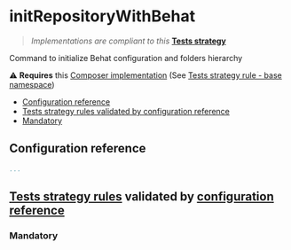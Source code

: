# initRepositoryWithBehat

> *Implementations are compliant to this* **[Tests strategy](https://github.com/yoanm/Readme/blob/master/TESTS_STRATEGY.md)**

Command to initialize Behat configuration and folders hierarchy

:warning: **Requires** this [Composer implementation](https://github.com/yoanm/intRepositoryWithComposer) (See [Tests strategy rule - base namespace](https://github.com/yoanm/Readme/blob/master/TESTS_STRATEGY.md#rules-base-namespace))

 * [Configuration reference](#configuration-reference)
 * [Tests strategy rules validated by configuration reference](#rules-validated)
  * [Mandatory](#rules-validated-mandatory)

## Configuration reference

```yaml
...
```

<a name="rules-validated"></a>
## [Tests strategy rules](https://github.com/yoanm/Readme/blob/master/TESTS_STRATEGY.md#rules) validated by [configuration reference](#configuration-reference)

<a name="rules-validated-mandatory"></a>
### Mandatory
